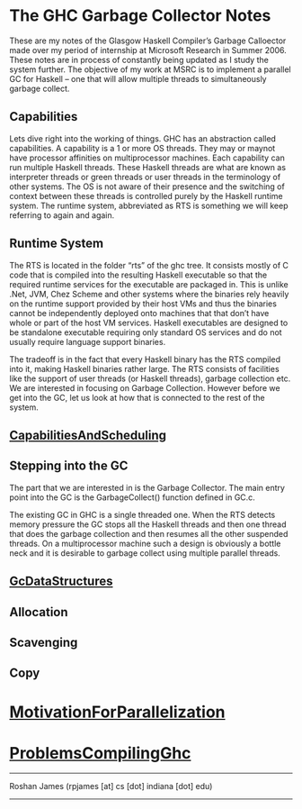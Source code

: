 # The GHC Garbage Collector Notes


These are my notes of the Glasgow Haskell Compiler’s Garbage Calloector made over my period of internship at Microsoft Research in Summer 2006. These notes are in process of constantly being updated as I study the system further. The objective of my work at MSRC is to implement a parallel GC for Haskell – one that will allow multiple threads to simultaneously garbage collect.  

## Capabilities


Lets dive right into the working of things. GHC has an abstraction called capabilities. A capability is a 1 or more OS threads. They may or maynot have processor affinities on multiprocessor machines. Each capability can run multiple Haskell threads. These Haskell threads are what are known as interpreter threads or green threads or user threads in the terminology of other systems. The OS is not aware of their presence and the switching of context between these threads is controlled purely by the Haskell runtime system. The runtime system, abbreviated as RTS is something we will keep referring to again and again. 

## Runtime System


The RTS is located in the folder “rts” of the ghc tree. It consists mostly of C code that is compiled into the resulting Haskell executable so that the required runtime services for the executable are packaged in. This is unlike .Net, JVM, Chez Scheme and other systems where the binaries rely heavily on the runtime support provided by their host VMs and thus the binaries cannot be independently deployed onto machines that that don’t have whole or part of the host VM services. Haskell executables are designed to be standalone executable requiring only standard OS services and do not usually require language support binaries. 


The tradeoff is in the fact that every Haskell binary has the RTS compiled into it, making Haskell binaries rather large. The RTS consists of facilities like the support of user threads (or Haskell threads), garbage collection etc. We are interested in focusing on Garbage Collection. However before we get into the GC, let us look at how that is connected to the rest of the system.

## [CapabilitiesAndScheduling](capabilities-and-scheduling)

## Stepping into the GC


The part that we are interested in is the Garbage Collector. The main entry point into the GC is the GarbageCollect() function  defined in GC.c.


The existing GC in GHC is a single threaded one. When the RTS detects memory pressure the GC stops all the Haskell threads and then one thread that does the garbage collection and then resumes all the other suspended threads. On a multiprocessor machine such a design is obviously a bottle neck and it is desirable to garbage collect using multiple parallel threads. 

## [GcDataStructures](gc-data-structures)

## Allocation

## Scavenging

## Copy

# [MotivationForParallelization](motivation-for-parallelization)

# [ProblemsCompilingGhc](problems-compiling-ghc)

---


Roshan James (rpjames \[at\] cs \[dot\] indiana \[dot\] edu)

---